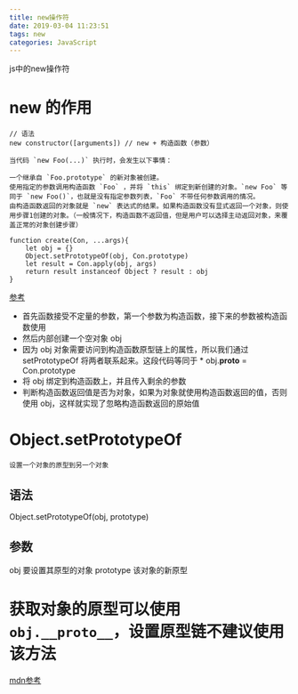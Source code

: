 ```yaml
---
title: new操作符
date: 2019-03-04 11:23:51
tags: new
categories: JavaScript
---
```


js中的new操作符
<!-- more -->

# new 的作用

```
// 语法
new constructor([arguments]) // new + 构造函数（参数）

当代码 `new Foo(...)` 执行时，会发生以下事情：

一个继承自 `Foo.prototype` 的新对象被创建。
使用指定的参数调用构造函数 `Foo` ，并将 `this` 绑定到新创建的对象。`new Foo` 等同于 `new Foo()`，也就是没有指定参数列表，`Foo` 不带任何参数调用的情况。
由构造函数返回的对象就是 `new` 表达式的结果。如果构造函数没有显式返回一个对象，则使用步骤1创建的对象。（一般情况下，构造函数不返回值，但是用户可以选择主动返回对象，来覆盖正常的对象创建步骤）
```
```
function create(Con, ...args){
    let obj = {}
    Object.setPrototypeOf(obj, Con.prototype)
    let result = Con.apply(obj, args)
    return result instanceof Object ? result : obj
}
```
[参考](https://juejin.im/post/5c7b963ae51d453eb173896e?from=timeline&isappinstalled=0)
* 首先函数接受不定量的参数，第一个参数为构造函数，接下来的参数被构造函数使用
* 然后内部创建一个空对象 obj
* 因为 obj 对象需要访问到构造函数原型链上的属性，所以我们通过 setPrototypeOf 将两者联系起来。这段代码等同于 * obj.__proto__ = Con.prototype
* 将 obj 绑定到构造函数上，并且传入剩余的参数
* 判断构造函数返回值是否为对象，如果为对象就使用构造函数返回的值，否则使用 obj，这样就实现了忽略构造函数返回的原始值

# Object.setPrototypeOf

```
设置一个对象的原型到另一个对象
```
## 语法
Object.setPrototypeOf(obj, prototype)
## 参数
obj 要设置其原型的对象
prototype 该对象的新原型

# 获取对象的原型可以使用`obj.__proto__`，设置原型链不建议使用该方法

[mdn参考](https://developer.mozilla.org/zh-CN/docs/Web/JavaScript/Reference/Global_Objects/Object/setPrototypeOf)
